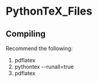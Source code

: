 # PythonTeX_Files

## Compiling

Recommend the following:
<ol>
  <li>pdflatex <filename></li>
  <li>pythontex --runall=true <filename></li>
  <li>pdflatex <filename></li>
</ol>
